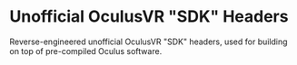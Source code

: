 # Unofficial OculusVR "SDK" Headers
Reverse-engineered unofficial OculusVR "SDK" headers, used for building on top of pre-compiled Oculus software.
